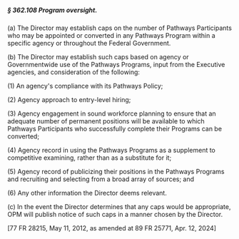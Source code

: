 ##### § 362.108 Program oversight. #####

(a) The Director may establish caps on the number of Pathways Participants who may be appointed or converted in any Pathways Program within a specific agency or throughout the Federal Government.

(b) The Director may establish such caps based on agency or Governmentwide use of the Pathways Programs, input from the Executive agencies, and consideration of the following:

(1) An agency's compliance with its Pathways Policy;

(2) Agency approach to entry-level hiring;

(3) Agency engagement in sound workforce planning to ensure that an adequate number of permanent positions will be available to which Pathways Participants who successfully complete their Programs can be converted;

(4) Agency record in using the Pathways Programs as a supplement to competitive examining, rather than as a substitute for it;

(5) Agency record of publicizing their positions in the Pathways Programs and recruiting and selecting from a broad array of sources; and

(6) Any other information the Director deems relevant.

(c) In the event the Director determines that any caps would be appropriate, OPM will publish notice of such caps in a manner chosen by the Director.

[77 FR 28215, May 11, 2012, as amended at 89 FR 25771, Apr. 12, 2024]